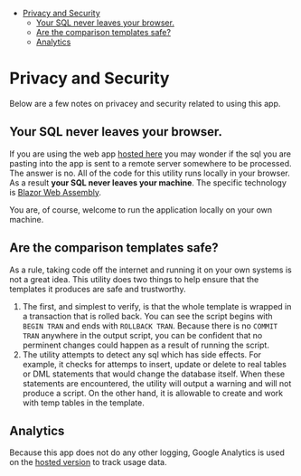 - [Privacy and Security](#privacy-and-security)
  - [Your SQL never leaves your browser.](#your-sql-never-leaves-your-browser)
  - [Are the comparison templates safe?](#are-the-comparison-templates-safe)
  - [Analytics](#analytics)

# Privacy and Security

Below are a few notes on privacey and security related to using this app.

## Your SQL never leaves your browser.

If you are using the web app [hosted here][webapp] you may wonder if the sql you are pasting into the app is sent to a remote server somewhere to be processed. The answer is no. All of the code for this utility runs locally in your browser. As a result **your SQL never leaves your machine**. The specific technology is [Blazor Web Assembly](https://dotnet.microsoft.com/apps/aspnet/web-apps/blazor). 

You are, of course, welcome to run the application locally on your own machine.

## Are the comparison templates safe?

As a rule, taking code off the internet and running it on your own systems is not a great idea. This utility does two things to help ensure that the templates it produces are safe and trustworthy. 

1. The first, and simplest to verify, is that the whole template is wrapped in a transaction that is rolled back. You can see the script begins with `BEGIN TRAN` and ends with `ROLLBACK TRAN`. Because there is no `COMMIT TRAN` anywhere in the output script, you can be confident that no perminent changes could happen as a result of running the script.
2. The utility attempts to detect any sql which has side effects. For example, it checks for attemps to insert, update or delete to real tables or DML statements that would change the database itself. When these statements are encountered, the utility will output a warning and will not produce a script. On the other hand, it is allowable to create and work with temp tables in the template.

## Analytics

Because this app does not do any other logging, Google Analytics is used on the [hosted version][webapp] to track usage data.

[webapp]: https://siphonophora.github.io/SqlDataCompare/